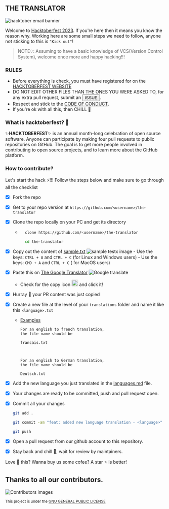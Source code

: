 ## THE TRANSLATOR
![hacktober email banner](https://i.ibb.co/0qG1XtZ/Email-Banners-Dark.png)

Welcome to [Hacktoberfest 2023](https://hacktoberfest.com). If you're here then it means you know the reason why. Working here are some small steps we need to follow, anyone not sticking to this  is `"Kick out"`!

> NOTE💡:
 Assuming to have a basic knowledge of VCS(Version Control System), welcome once more and happy hacking!!!

### RULES
- Before everything is check, you must have registered for on the [HACKTOBERFEST WEBSITE](https://hacktoberfest.com/auth)
- DO NOT EDIT OTHER FILES THAN THE ONES YOU WERE ASKED TO, for any extra pull request, submit an <a href="https://github.com/Developer-Student-Clubs-UBa/the-translator/issues/new"><button>ISSUE</button></a>.
- Respect and stick to the [CODE OF CONDUCT](./CODE_OF_CONDUCT.md).
- If you're ok with all this, then CHILL 🍻

### What is hacktoberfest? 🤔
✨**HACKTOBERFEST**✨ is an annual month-long celebration of open source software. Anyone can participate by making four pull requests to public repositories on GitHub. The goal is to get more people involved in contributing to open source projects, and to learn more about the GitHub platform.

### How to contribute?
Let's start the hack ⚡!!! Follow the steps below and make sure to go through all the checklist
- [x] Fork the repo
- [X] Get to your repo version at `https://github.com/<username>/the-translator`
- [X] Clone the repo locally on your PC and get its directory
    - ```bash
        clone https://github.com/<username>/the-translator

        cd the-translator
       ```
- [X] Copy out the content of [sample.txt](./sample.txt)
    ![sample testx image](https://i.ibb.co/VTRpxRC/ezgif-com-gif-maker-1.gif)
        - Use the keys: `CTRL + A` and `CTRL + C` (for Linux and Windows users)
        - Use the keys: `CMD + A` and `CTRL + C` ( for MacOS users)
- [X] Paste this on [The Google Translator](https://translate.google.com/)
![Google translate](https://i.ibb.co/7QTkJTw/ezgif-com-gif-maker-3.gif)

    - Check for the copy icon <img width="20px" src="https://iconarchive.com/download/i83507/custom-icon-design/mono-general-2/copy.ico"> and click it!
- [X] Hurray 🎉 your PR content was just copied
- [X] Create a new file at the level of your `translations` folder and name it like this `<language>.txt`
    - <u>Examples</u>
        ```text
        For an english to french translation,
        the file name should be

        francais.txt



        For an english to German translation, 
        the file name should be

        Deutsch.txt
        ```
- [X] Add the new language you just translated in the [languages.md](./languages.md) file.
- [X] Your changes are ready to be committed, push and pull request open.
- [X] Commit all your changes
    ```bash
    git add .

    git commit -am "feat: added new language translation - <language>"

    git push
    ```
- [X] Open a pull request from our github account to this repository.
- [X] Stay back and chill 💃, wait for review by maintainers.

Love 💓 this? Wanna buy us some cofee? A star ⭐ is better!


## Thanks to all our contributors.
![Contributors images](./CONTRIBUTORS.svg)

<sub>This project is under the [GNU GENERAL PUBLIC LICENSE](./LICENSE)</sub>
